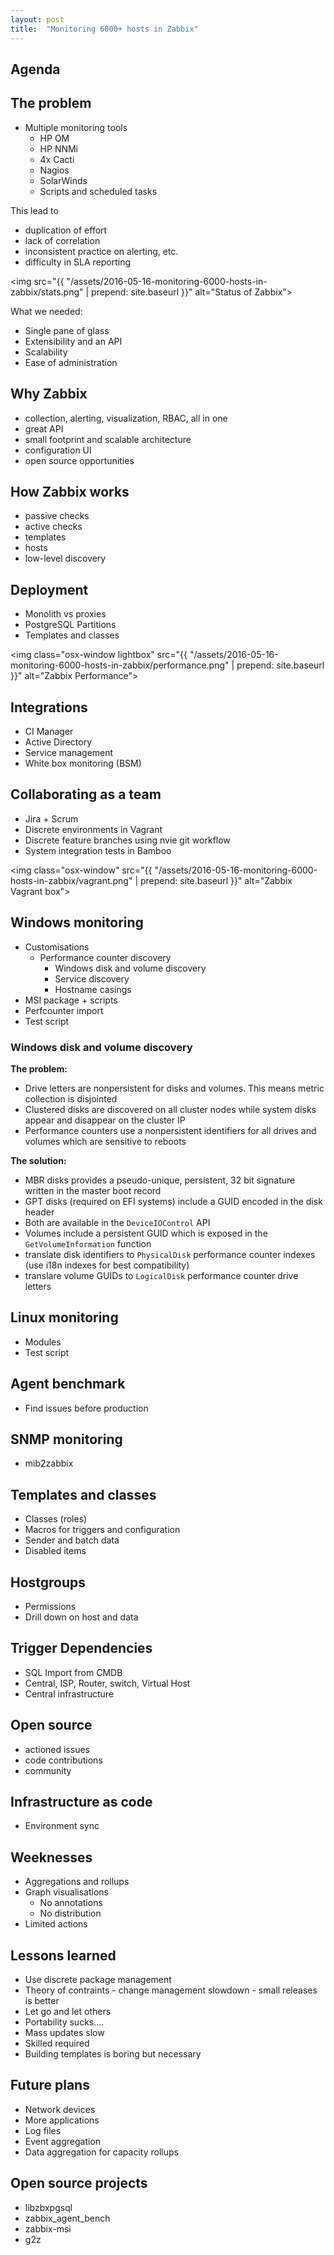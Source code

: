 ```yaml
---
layout: post
title:  "Monitoring 6000+ hosts in Zabbix"
---
```


## Agenda



## The problem

* Multiple monitoring tools
	- HP OM
	- HP NNMi
	- 4x Cacti
	- Nagios
	- SolarWinds
	- Scripts and scheduled tasks

This lead to
 * duplication of effort
 * lack of correlation
 * inconsistent practice on alerting, etc.
 * difficulty in SLA reporting

<img
	src="{{ "/assets/2016-05-16-monitoring-6000-hosts-in-zabbix/stats.png" | prepend: site.baseurl }}"
	alt="Status of Zabbix">

What we needed:

* Single pane of glass
* Extensibility and an API
* Scalability
* Ease of administration

## Why Zabbix

* collection, alerting, visualization, RBAC, all in one
* great API
* small footprint and scalable architecture
* configuration UI
* open source opportunities

## How Zabbix works
* passive checks
* active checks
* templates
* hosts
* low-level discovery

## Deployment
* Monolith vs proxies
* PostgreSQL Partitions
* Templates and classes

<img
	class="osx-window lightbox"
	src="{{ "/assets/2016-05-16-monitoring-6000-hosts-in-zabbix/performance.png" | prepend: site.baseurl }}"
	alt="Zabbix Performance">

## Integrations

* CI Manager
* Active Directory
* Service management
* White box monitoring (BSM)

## Collaborating as a team

* Jira + Scrum
* Discrete environments in Vagrant
* Discrete feature branches using nvie git workflow
* System integration tests in Bamboo

<img
	class="osx-window"
	src="{{ "/assets/2016-05-16-monitoring-6000-hosts-in-zabbix/vagrant.png" | prepend: site.baseurl }}"
	alt="Zabbix Vagrant box">

## Windows monitoring

* Customisations
  - Performance counter discovery
	- Windows disk and volume discovery
	- Service discovery
	- Hostname casings
* MSI package + scripts
* Perfcounter import
* Test script

### Windows disk and volume discovery

__The problem:__ 

 * Drive letters are nonpersistent for disks and volumes. This means metric
   collection is disjointed
 * Clustered disks are discovered on all cluster nodes while system disks appear
   and disappear on the cluster IP
 * Performance counters use a nonpersistent identifiers for all drives and
   volumes which are sensitive to reboots

__The solution:__

* MBR disks provides a pseudo-unique, persistent, 32 bit signature written in
  the master boot record
* GPT disks (required on EFI systems) include a GUID encoded in the disk header
* Both are available in the `DeviceIOControl` API
* Volumes include a persistent GUID which is exposed in the 
  `GetVolumeInformation` function
* translate disk identifiers to `PhysicalDisk` performance counter indexes (use
  i18n indexes for best compatibility)
* translare volume GUIDs to `LogicalDisk` performance counter drive letters


## Linux monitoring
* Modules
* Test script

## Agent benchmark
* Find issues before production

## SNMP monitoring
* mib2zabbix

## Templates and classes
* Classes (roles)
* Macros for triggers and configuration
* Sender and batch data
* Disabled items

## Hostgroups

* Permissions
* Drill down on host and data

## Trigger Dependencies
* SQL Import from CMDB
* Central, ISP, Router, switch, Virtual Host
* Central infrastructure


## Open source
* actioned issues
* code contributions
* community

## Infrastructure as code
* Environment sync 

## Weeknesses

* Aggregations and rollups
* Graph visualisations
	- No annotations
	- No distribution
* Limited actions

## Lessons learned

* Use discrete package management
* Theory of contraints - change management slowdown - small releases is better
* Let go and let others
* Portability sucks....
* Mass updates slow
* Skilled required
* Building templates is boring but necessary


## Future plans

* Network devices
* More applications
* Log files
* Event aggregation
* Data aggregation for capacity rollups

## Open source projects

* libzbxpgsql
* zabbix_agent_bench
* zabbix-msi
* g2z
